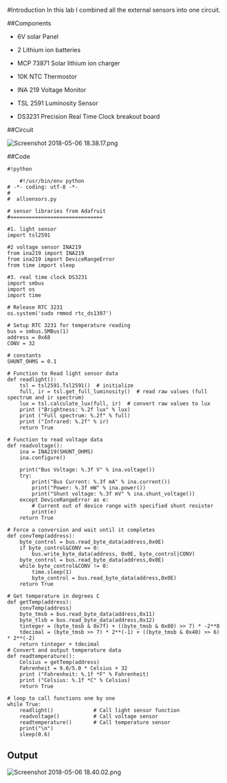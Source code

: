 #Introduction
In this lab I combined all the external sensors into one circuit. 

##Components

* 6V solar Panel

* 2 Lithium ion batteries

* MCP 73871 Solar lithium ion charger

* 10K NTC Thermostor

* INA 219 Voltage Monitor

* TSL 2591 Luminosity Sensor

* DS3231 Precision Real Time Clock breakout board


##Circuit

![Screenshot 2018-05-06 18.38.17.png](https://bitbucket.org/repo/BgdaKR7/images/3726703386-Screenshot%202018-05-06%2018.38.17.png)

##Code


```
#!python

    #!/usr/bin/env python
# -*- coding: utf-8 -*-
#
#  allsensors.py

# sensor libraries from Adafruit
#==============================

#1. light sensor
import tsl2591

#2 voltage sensor INA219
from ina219 import INA219
from ina219 import DeviceRangeError
from time import sleep

#3. real time clock DS3231  
import smbus
import os
import time

# Release RTC 3231
os.system('sudo rmmod rtc_ds1307')

# Setup RTC 3231 for temperature reading
bus = smbus.SMBus(1)
address = 0x68
CONV = 32

# constants
SHUNT_OHMS = 0.1

# Function to Read light sensor data
def readlight():
	tsl = tsl2591.Tsl2591()  # initialize
	full, ir = tsl.get_full_luminosity()  # read raw values (full spectrum and ir spectrum)
	lux = tsl.calculate_lux(full, ir)  # convert raw values to lux
	print ("Brightness: %.2f lux" % lux)
	print ("Full spectrum: %.2f" % full) 
	print ("Infrared: %.2f" % ir)
	return True

# Function to read voltage data
def readvoltage():
	ina = INA219(SHUNT_OHMS)
	ina.configure()
	
	print("Bus Voltage: %.3f V" % ina.voltage())
	try:
		print("Bus Current: %.3f mA" % ina.current())
		print("Power: %.3f mW" % ina.power())
		print("Shunt voltage: %.3f mV" % ina.shunt_voltage())
	except DeviceRangeError as e:
		# Current out of device range with specified shunt resister
		print(e)
	return True

# Force a conversion and wait until it completes
def convTemp(address):
    byte_control = bus.read_byte_data(address,0x0E)
    if byte_control&CONV == 0:
        bus.write_byte_data(address, 0x0E, byte_control|CONV)
    byte_control = bus.read_byte_data(address,0x0E)
    while byte_control&CONV != 0:
        time.sleep(1)
        byte_control = bus.read_byte_data(address,0x0E)
    return True

# Get temperature in degrees C
def getTemp(address):
    convTemp(address)
    byte_tmsb = bus.read_byte_data(address,0x11)
    byte_tlsb = bus.read_byte_data(address,0x12)
    tinteger = (byte_tmsb & 0x7f) + ((byte_tmsb & 0x80) >> 7) * -2**8
    tdecimal = (byte_tmsb >> 7) * 2**(-1) + ((byte_tmsb & 0x40) >> 6) * 2**(-2)
    return tinteger + tdecimal
# Convert and output temperature data
def readtemperature():
	Celsius = getTemp(address)
	Fahrenheit = 9.0/5.0 * Celsius + 32
	print ("Fahrenheit: %.1f *F" % Fahrenheit)
	print ("Celsius: %.1f *C" % Celsius)
	return True

# loop to call functions one by one
while True:
	readlight() 			# Call light sensor function
	readvoltage()			# Call voltage sensor 
	readtemperature()		# Call temperature sensor
	print("\n")
	sleep(0.6)
```
## Output

![Screenshot 2018-05-06 18.40.02.png](https://bitbucket.org/repo/BgdaKR7/images/2640213964-Screenshot%202018-05-06%2018.40.02.png)